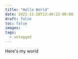 ```yaml
---
title: "Hello World"
date: 2021-11-20T13:46:22-06:00
draft: false
toc: false
images:
tags:
  - untagged
---
```


Here's my world